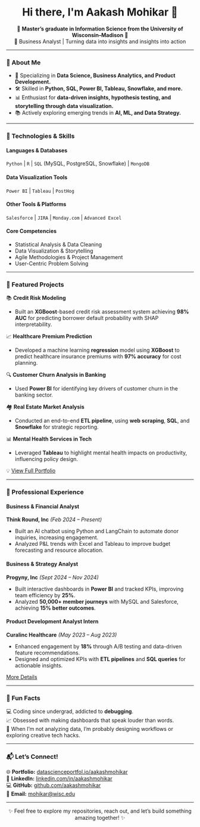 <h1 align="center">Hi there, I'm Aakash Mohikar 👋</h1>  
<p align="center">
🌟 <b>Master’s graduate in Information Science from the University of Wisconsin–Madison</b> 🌟  
<br>
📍 Business Analyst | Turning data into insights and insights into action  
</p>  

---

### 🚀 About Me  

- 🔎 Specializing in **Data Science, Business Analytics, and Product Development.**  
- 🛠️ Skilled in **Python, SQL, Power BI, Tableau, Snowflake, and more.**  
- 📊 Enthusiast for **data-driven insights, hypothesis testing, and storytelling through data visualization.**  
- 📚 Actively exploring emerging trends in **AI, ML, and Data Strategy.**

---

### 🔧 Technologies & Skills  

#### **Languages & Databases**  
`Python` | `R` | `SQL` (MySQL, PostgreSQL, Snowflake) | `MongoDB`  

#### **Data Visualization Tools**  
`Power BI` | `Tableau` | `PostHog`  

#### **Other Tools & Platforms**  
`Salesforce` | `JIRA` | `Monday.com` | `Advanced Excel`  

#### **Core Competencies**  
- Statistical Analysis & Data Cleaning  
- Data Visualization & Storytelling  
- Agile Methodologies & Project Management  
- User-Centric Problem Solving  

---

### 🌟 Featured Projects  

📚 **Credit Risk Modeling**  
-  Built an **XGBoost**-based credit risk assessment system achieving **98% AUC** for predicting borrower default probability with SHAP interpretability.

📈 **Healthcare Premium Prediction**  
- Developed a machine learning **regression** model using **XGBoost** to predict healthcare insurance premiums with **97% accuracy** for cost planning.

🔍 **Customer Churn Analysis in Banking**  
- Used **Power BI** for identifying key drivers of customer churn in the banking sector.  

🏘️ **Real Estate Market Analysis**  
- Conducted an end-to-end **ETL pipeline**, using **web scraping**, **SQL**, and **Snowflake** for strategic reporting.  

📊 **Mental Health Services in Tech**  
- Leveraged **Tableau** to highlight mental health impacts on productivity, influencing policy design.  

💡 [View Full Portfolio](https://datascienceportfol.io/aakashmohikar)  

---

### 🏢 Professional Experience

#### **Business & Financial Analyst**  
**Think Round, Inc** _(Feb 2024 – Present)_  
- Built an AI chatbot using Python and LangChain to automate donor inquiries, increasing engagement.  
- Analyzed P&L trends with Excel and Tableau to improve budget forecasting and resource allocation.  

#### **Business & Strategy Analyst**  
**Progyny, Inc** _(Sept 2024 – Nov 2024)_  
- Built interactive dashboards in **Power BI** and tracked KPIs, improving team efficiency by **25%**.  
- Analyzed **50,000+ member journeys** with MySQL and Salesforce, achieving **15% better outcomes**.  

#### **Product Development Analyst Intern**  
**Curalinc Healthcare** _(May 2023 – Aug 2023)_  
- Enhanced engagement by **18%** through A/B testing and data-driven feature recommendations.  
- Designed and optimized KPIs with **ETL pipelines** and **SQL queries** for actionable insights.  

[More Details](https://www.linkedin.com/in/aakashmohikar/)

---

### 🎯 Fun Facts  

💻 Coding since undergrad, addicted to **debugging**.  
📈 Obsessed with making dashboards that speak louder than words.  
🎨 When I’m not analyzing data, I’m probably designing workflows or exploring creative tech hacks.  

---

### 📬 Let’s Connect!  

🌐 **Portfolio:** [datascienceportfol.io/aakashmohikar](https://datascienceportfol.io/aakashmohikar)  
🔗 **LinkedIn:** [linkedin.com/in/aakashmohikar](https://linkedin.com/in/aakashmohikar)  
💻 **GitHub:** [github.com/aakashmohikar](https://github.com/aakashmohikar)  
📧 **Email:** mohikar@wisc.edu  

---

<p align="center">✨ Feel free to explore my repositories, reach out, and let’s build something amazing together! ✨</p>
